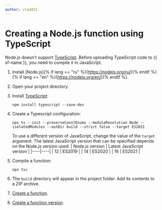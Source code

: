 ```yaml
---
author: vladd11
---
```


# Creating a Node.js function using TypeScript

Node.js doesn't support [TypeScript](https://www.typescriptlang.org/). Before uploading TypeScript code to {{ sf-name }}, you need to compile it in JavaScript.

1. Install [Node.js]{% if lang == "ru" %}(https://nodejs.org/ru/){% endif %}{% if lang == "en" %}(https://nodejs.org/en/){% endif %}.
1. Open your project directory.
1. Install [TypeScript](https://www.typescriptlang.org/download):
   ```
   npm install typescript --save-dev
   ```
1. Create a Typescript configuration:
   ```
   npx ts --init --preserveConstEnums --moduleResolution Node --isolatedModules --outDir build --strict false --target ES2021
   ```

   To use a different version of JavaScript, change the value of the `target` argument. The latest JavaScript version that can be specified depends on the Node.js version used:
   | Node.js version | Latest JavaScript version |
   |----|----|
   | 12 | ES2019 |
   | 14 | ES2020 |
   | 16 | ES2021 |

1. Compile a function:
   ```
   npx tsc
   ```
1. The `build` directory will appear in the project folder. Add its contents to a ZIP archive.
1. [Create a function](../operations/function/function-create.md).
1. [Create a function version](../operations/function/version-manage.md).

